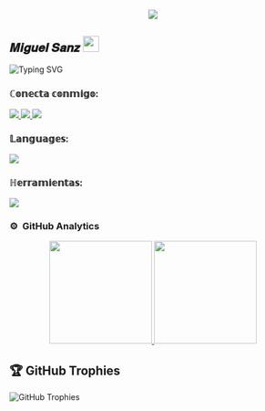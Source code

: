 <div align="center">
<h1 align="center">
    <img src="https://readme-typing-svg.herokuapp.com/?font=Press+Start+2P&size=20&color=E70000&center=true&vCenter=true&width=500&height=70&duration=5000&lines=Soy+Miguel+Sanz;+Hola!👋🏻;" />
</h1>
</div>

<h2>
    𝑴𝒊𝒈𝒖𝒆𝒍 𝑺𝒂𝒏𝒛
  </a>
  <img src="https://media.giphy.com/media/hvRJCLFzcasrR4ia7z/giphy.gif" width="28">
</h2>


![Typing SVG](https://readme-typing-svg.demolab.com/?font=Press+Start+2P&size=13&pause=1000&color=ED0000&random=false&width=435&lines=Bienvenido+a+mi+repositorio;Si%C3%A9ntete+libre+de+explorarlo;Gracias+por+tu+apoyo++%F0%9F%A6%89+)



<h3 align="left">ℂ𝕠𝕟𝕖𝕔𝕥𝕒 𝕔𝕠𝕟𝕞𝕚𝕘𝕠:</h3>
<p align="left">
  <a href="enlace_discord">
    <img src="https://skillicons.dev/icons?i=discord" />
  </a>
  <a href="https://www.instagram.com/__ssanzz__/">
    <img src="https://skillicons.dev/icons?i=instagram" />
  </a>
  <a href="https://www.linkedin.com/in/miguel-sanz-56a402273/">
    <img src="https://skillicons.dev/icons?i=linkedin" />
  </a>
</p>



<h3 align="left">𝕃𝕒𝕟𝕘𝕦𝕒𝕘𝕖𝕤:</h3>
<p align="left">
  <a href="https://skillicons.dev">
    <img src="https://skillicons.dev/icons?i=java,php,css,html,js,nodejs,mysql&perline=12" />
  </a>
</p>

<h3 align="left">ℍ𝕖𝕣𝕣𝕒𝕞𝕚𝕖𝕟𝕥𝕒𝕤:</h3>
<p align="left">
  <a href="https://skillicons.dev">
    <img src="https://skillicons.dev/icons?i=git,github,docker,eclipse,vscode,au,ps,linux,ai&perline=8" />
  </a>
</p>



### ⚙️ &nbsp;GitHub Analytics

<p align="center">
<a href="https://github.com/Miguel-Sanz">
  <img height="180em" src="https://github-readme-stats-eight-theta.vercel.app/api?username=Miguel-Sanz&show_icons=true&theme=algolia&include_all_commits=true&count_private=true"/>
  <img height="180em" src="https://github-readme-stats-eight-theta.vercel.app/api/top-langs/?username=Miguel-Sanz&layout=compact&langs_count=8&theme=algolia"/>
</a>
</p>

## 🏆 GitHub Trophies
![GitHub Trophies](https://github-profile-trophy.vercel.app/?username=Miguel-Sanz&no-frame=false&no-bg=false&margin-w=4)


